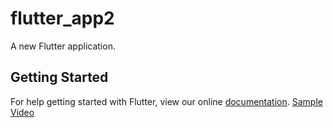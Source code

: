 # flutter_app2

A new Flutter application.

## Getting Started

For help getting started with Flutter, view our online
[documentation](https://flutter.io/).
[Sample Video](https://github.com/bambanghariantosianturi/Example-Flutter/blob/master/Video%20Flutter2.wmv)
